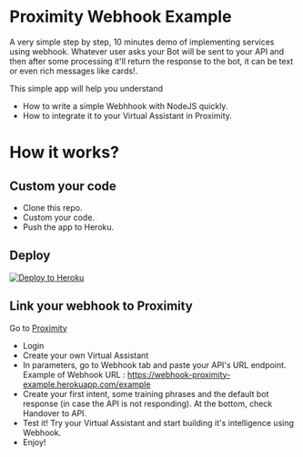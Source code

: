 # Proximity Webhook Example

A very simple step by step, 10 minutes demo of implementing services using webhook. Whatever user asks your Bot will be sent to your API and then after some processing it'll return the response to the bot, it can be text or even rich messages like cards!.

This simple app will help you understand
- How to write a simple Webhhook with NodeJS quickly.
- How to integrate it to your Virtual Assistant in Proximity.

# How it works?

## Custom your code

- Clone this repo.
- Custom your code.
- Push the app to Heroku.

## Deploy
[![Deploy to Heroku](https://www.herokucdn.com/deploy/button.svg)](https://heroku.com/deploy)


## Link your webhook to Proximity

Go to [Proximity](https://www.gogowego.com/login)
- Login
- Create your own Virtual Assistant
- In parameters, go to Webhook tab and paste your API's URL endpoint. Example of Webhook URL  : https://webhook-proximity-example.herokuapp.com/example
- Create your first intent, some training phrases and the default bot response (in case the API is not responding). At the bottom, check Handover to API.
- Test it! Try your Virtual Assistant and start building it's intelligence using Webhook.
- Enjoy!


 
